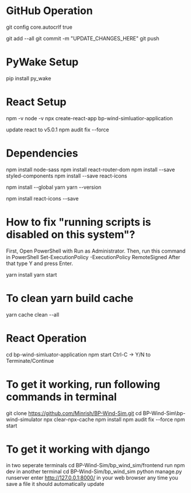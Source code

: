 # GitHub Operation
git config core.autocrlf true

git add --all
git commit -m "UPDATE_CHANGES_HERE"
git push

# PyWake Setup
pip install py_wake

# React Setup
npm -v
node -v
npx create-react-app bp-wind-simluatior-application

update react to v5.0.1
npm audit fix --force

# Dependencies
npm install node-sass
npm install react-router-dom
npm install --save styled-components
npm install --save react-icons

npm install --global yarn
yarn --version

npm install react-icons --save

# How to fix "running scripts is disabled on this system"?
First, Open PowerShell with Run as Administrator.
Then, run this command in PowerShell
Set-ExecutionPolicy -ExecutionPolicy RemoteSigned
After that type Y and press Enter.

yarn install
yarn start

# To clean yarn build cache
yarn cache clean --all

# React Operation
cd bp-wind-simluator-application
npm start
Ctrl-C -> Y/N to Terminate/Continue

# To get it working, run following commands in terminal
git clone https://github.com/Minrish/BP-Wind-Sim.git
cd BP-Wind-Sim\bp-wind-simulator
npx clear-npx-cache
npm install
npm audit fix --force
npm start

# To get it working with django
in two seperate terminals
cd BP-Wind-Sim/bp_wind_sim/frontend
run npm dev
in another terminal 
cd BP-Wind-Sim/bp_wind_sim 
python manage.py runserver
enter http://127.0.0.1:8000/ in your web browser
any time you save a file it should automatically update
